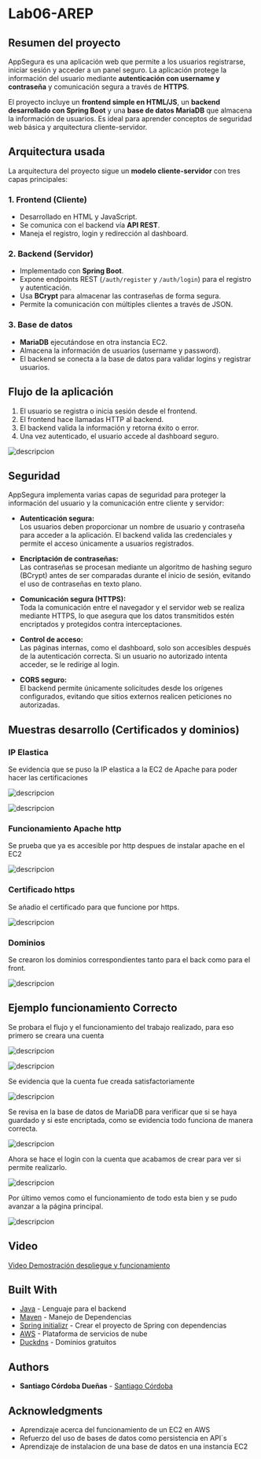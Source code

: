 # Lab06-AREP

## Resumen del proyecto
AppSegura es una aplicación web que permite a los usuarios registrarse, iniciar sesión y acceder a un panel seguro. La aplicación protege la información del usuario mediante **autenticación con username y contraseña** y comunicación segura a través de **HTTPS**.

El proyecto incluye un **frontend simple en HTML/JS**, un **backend desarrollado con Spring Boot** y una **base de datos MariaDB** que almacena la información de usuarios. Es ideal para aprender conceptos de seguridad web básica y arquitectura cliente-servidor.

## Arquitectura usada
La arquitectura del proyecto sigue un **modelo cliente-servidor** con tres capas principales:

### 1. Frontend (Cliente)
- Desarrollado en HTML y JavaScript.
- Se comunica con el backend vía **API REST**.
- Maneja el registro, login y redirección al dashboard.

### 2. Backend (Servidor)
- Implementado con **Spring Boot**.
- Expone endpoints REST (`/auth/register` y `/auth/login`) para el registro y autenticación.
- Usa **BCrypt** para almacenar las contraseñas de forma segura.
- Permite la comunicación con múltiples clientes a través de JSON.

### 3. Base de datos
- **MariaDB** ejecutándose en otra instancia EC2.
- Almacena la información de usuarios (username y password).
- El backend se conecta a la base de datos para validar logins y registrar usuarios.

## Flujo de la aplicación
1. El usuario se registra o inicia sesión desde el frontend.
2. El frontend hace llamadas HTTP al backend.
3. El backend valida la información y retorna éxito o error.
4. Una vez autenticado, el usuario accede al dashboard seguro.

![descripcion](img/img_4.png)

## Seguridad

AppSegura implementa varias capas de seguridad para proteger la información del usuario y la comunicación entre cliente y servidor:

- **Autenticación segura:**  
  Los usuarios deben proporcionar un nombre de usuario y contraseña para acceder a la aplicación. El backend valida las credenciales y permite el acceso únicamente a usuarios registrados.

- **Encriptación de contraseñas:**  
  Las contraseñas se procesan mediante un algoritmo de hashing seguro (BCrypt) antes de ser comparadas durante el inicio de sesión, evitando el uso de contraseñas en texto plano.

- **Comunicación segura (HTTPS):**  
  Toda la comunicación entre el navegador y el servidor web se realiza mediante HTTPS, lo que asegura que los datos transmitidos estén encriptados y protegidos contra interceptaciones.

- **Control de acceso:**  
  Las páginas internas, como el dashboard, solo son accesibles después de la autenticación correcta. Si un usuario no autorizado intenta acceder, se le redirige al login.

- **CORS seguro:**  
  El backend permite únicamente solicitudes desde los orígenes configurados, evitando que sitios externos realicen peticiones no autorizadas.

## Muestras desarrollo (Certificados y dominios)

### IP Elastica

Se evidencia que se puso la IP elastica a la EC2 de Apache para poder hacer las certificaciones

![descripcion](img/img_2.png)

![descripcion](img/img_1.png)

### Funcionamiento Apache http

Se prueba que ya es accesible por http despues de instalar apache en el EC2

![descripcion](img/img.png)

### Certificado https

Se añadio el certificado para que funcione por https.

![descripcion](img/img_3.png)

### Dominios

Se crearon los dominios correspondientes tanto para el back como para el front.

![descripcion](img/img_11.png)


## Ejemplo funcionamiento Correcto

Se probara el flujo y el funcionamiento del trabajo realizado, para eso primero se creara una cuenta

![descripcion](img/img_5.png)

![descripcion](img/img_6.png)

Se evidencia que la cuenta fue creada satisfactoriamente

![descripcion](img/img_7.png)

Se revisa en la base de datos de MariaDB para verificar que si se haya guardado y si este encriptada, como se evidencia todo funciona de manera correcta.

![descripcion](img/img_8.png)

Ahora se hace el login con la cuenta que acabamos de crear para ver si permite realizarlo.

![descripcion](img/img_9.png)

Por último vemos como el funcionamiento de todo esta bien y se pudo avanzar a la página principal.

![descripcion](img/img_10.png)

## Video

[Video Demostración despliegue y funcionamiento](https://pruebacorreoescuelaingeduco-my.sharepoint.com/:v:/g/personal/santiago_cordoba-d_mail_escuelaing_edu_co/EefiOz-YeBtOmNCS542rRSMBkTGsOcr9ZLcmSBT1xC8rtA?e=GBaUzZ&nav=eyJyZWZlcnJhbEluZm8iOnsicmVmZXJyYWxBcHAiOiJTdHJlYW1XZWJBcHAiLCJyZWZlcnJhbFZpZXciOiJTaGFyZURpYWxvZy1MaW5rIiwicmVmZXJyYWxBcHBQbGF0Zm9ybSI6IldlYiIsInJlZmVycmFsTW9kZSI6InZpZXcifX0%3D)

## Built With

* [Java](https://www.java.com/es) - Lenguaje para el backend
* [Maven](https://maven.apache.org/) - Manejo de Dependencias
* [Spring initializr](https://start.spring.io) - Crear el proyecto de Spring con dependencias
* [AWS](https://aws.amazon.com/es/free/?trk=90bc4346-f6a5-4430-b543-83e255b54666&sc_channel=ps&ef_id=CjwKCAjwobnGBhBNEiwAu2mpFGmYC_nqnz9GF7a-i-QbT3aLWvsfkpjY0XLhTyglvGtvzrK5R8fM7BoC29AQAvD_BwE:G:s&s_kwcid=AL!4422!3!647999754693!e!!g!!aws!19685286946!149715822407&gad_campaignid=19685286946&gclid=CjwKCAjwobnGBhBNEiwAu2mpFGmYC_nqnz9GF7a-i-QbT3aLWvsfkpjY0XLhTyglvGtvzrK5R8fM7BoC29AQAvD_BwE) - Plataforma de servicios de nube
* [Duckdns](https://www.duckdns.org/domains) - Dominios gratuitos

## Authors

* **Santiago Córdoba Dueñas**  - [Santiago Córdoba](https://github.com/Santiago-Cordoba)

## Acknowledgments

* Aprendizaje acerca del funcionamiento de un EC2 en AWS
* Refuerzo del uso de bases de datos como persistencia en API´s
* Aprendizaje de instalacion de una base de datos en una instancia EC2